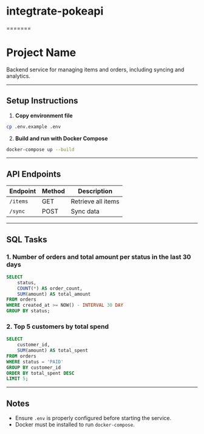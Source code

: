 # integtrate-pokeapi
=======
# Project Name

Backend service for managing items and orders, including syncing and analytics.

---

## Setup Instructions

1. **Copy environment file**

```bash
cp .env.example .env
```

2. **Build and run with Docker Compose**

```bash
docker-compose up --build
```

---

## API Endpoints

| Endpoint | Method | Description        |
| -------- | ------ | ------------------ |
| `/items` | GET    | Retrieve all items |
| `/sync`  | POST   | Sync data          |

---

## SQL Tasks

### 1. Number of orders and total amount per status in the last 30 days

```sql
SELECT
    status,
    COUNT(*) AS order_count,
    SUM(amount) AS total_amount
FROM orders
WHERE created_at >= NOW() - INTERVAL 30 DAY
GROUP BY status;
```

### 2. Top 5 customers by total spend

```sql
SELECT
    customer_id,
    SUM(amount) AS total_spent
FROM orders
WHERE status = 'PAID'
GROUP BY customer_id
ORDER BY total_spent DESC
LIMIT 5;
```

---

## Notes

* Ensure `.env` is properly configured before starting the service.
* Docker must be installed to run `docker-compose`.

